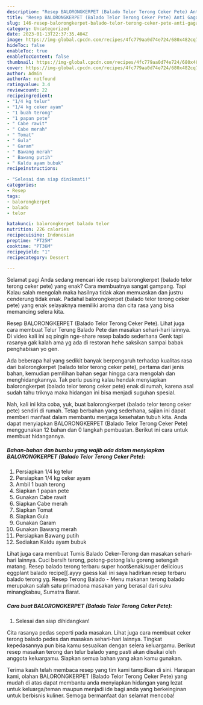 ```yaml
---
description: "Resep BALORONGKERPET (Balado Telor Terong Ceker Pete) Anti Gagal"
title: "Resep BALORONGKERPET (Balado Telor Terong Ceker Pete) Anti Gagal"
slug: 146-resep-balorongkerpet-balado-telor-terong-ceker-pete-anti-gagal
category: Uncategorized
date: 2023-01-13T22:37:35.404Z
image: https://img-global.cpcdn.com/recipes/4fc779aa0d74e724/680x482cq70/balorongkerpet-balado-telor-terong-ceker-pete-foto-resep-utama.jpg
hideToc: false
enableToc: true
enableTocContent: false
thumbnail: https://img-global.cpcdn.com/recipes/4fc779aa0d74e724/680x482cq70/balorongkerpet-balado-telor-terong-ceker-pete-foto-resep-utama.jpg
cover: https://img-global.cpcdn.com/recipes/4fc779aa0d74e724/680x482cq70/balorongkerpet-balado-telor-terong-ceker-pete-foto-resep-utama.jpg
author: Admin
authorAv: notfound
ratingvalue: 3.4
reviewcount: 22
recipeingredient:
- "1/4 kg telur"
- "1/4 kg ceker ayam"
- "1 buah terong"
- "1 papan pete"
- " Cabe rawit"
- " Cabe merah"
- " Tomat"
- " Gula"
- " Garam"
- " Bawang merah"
- " Bawang putih"
- " Kaldu ayam bubuk"
recipeinstructions:

- "Selesai dan siap dinikmati!"
categories:
- Resep
tags:
- balorongkerpet
- balado
- telor

katakunci: balorongkerpet balado telor 
nutrition: 226 calories
recipecuisine: Indonesian
preptime: "PT25M"
cooktime: "PT36M"
recipeyield: "1"
recipecategory: Dessert

---
```



Selamat pagi Anda sedang mencari ide resep balorongkerpet (balado telor terong ceker pete) yang enak? Cara membuatnya sangat gampang. Tapi Kalau salah mengolah maka hasilnya tidak akan memuaskan dan justru cenderung tidak enak. Padahal balorongkerpet (balado telor terong ceker pete) yang enak selayaknya memiliki aroma dan cita rasa yang bisa memancing selera kita.


Resep BALORONGKERPET (Balado Telor Terong Ceker Pete). Lihat juga cara membuat Telur Terung Balado Pete dan masakan sehari-hari lainnya. Di video kali ini aq pingin nge-share resep balado sederhana Genk tapi rasanya gak kalah ama yg ada di restoran hehe saksikan sampai babak penghabisan yo gen.

Ada beberapa hal yang sedikit banyak berpengaruh terhadap kualitas rasa dari balorongkerpet (balado telor terong ceker pete), pertama dari jenis bahan, kemudian pemilihan bahan segar hingga cara mengolah dan menghidangkannya. Tak perlu pusing kalau hendak menyiapkan balorongkerpet (balado telor terong ceker pete) enak di rumah, karena asal sudah tahu triknya maka hidangan ini bisa menjadi suguhan spesial.


Nah, kali ini kita coba, yuk, buat balorongkerpet (balado telor terong ceker pete) sendiri di rumah. Tetap berbahan yang sederhana, sajian ini dapat memberi manfaat dalam membantu menjaga kesehatan tubuh kita. Anda dapat menyiapkan BALORONGKERPET (Balado Telor Terong Ceker Pete) menggunakan 12 bahan dan 0 langkah pembuatan. Berikut ini cara untuk membuat hidangannya.

<!--inarticleads1-->

##### Bahan-bahan dan bumbu yang wajib ada dalam menyiapkan BALORONGKERPET (Balado Telor Terong Ceker Pete):

1. Persiapkan 1/4 kg telur
1. Persiapkan 1/4 kg ceker ayam
1. Ambil 1 buah terong
1. Siapkan 1 papan pete
1. Gunakan  Cabe rawit
1. Siapkan  Cabe merah
1. Siapkan  Tomat
1. Siapkan  Gula
1. Gunakan  Garam
1. Gunakan  Bawang merah
1. Persiapkan  Bawang putih
1. Sediakan  Kaldu ayam bubuk


Lihat juga cara membuat Tumis Balado Ceker-Terong dan masakan sehari-hari lainnya. Cuci bersih terong, potong-potong lalu goreng setengah matang. Resep balado terong terbaru super hoot&amp;enak/super delicious eggplant balado recipe[[.ayyy gaess kali ini saya hadirkan resep terbaru balado terong yg. Resep Terong Balado - Menu makanan terong balado merupakan salah satu primadona masakan yang berasal dari suku minangkabau, Sumatra Barat. 

<!--inarticleads2-->

##### Cara buat BALORONGKERPET (Balado Telor Terong Ceker Pete):


1. Selesai dan siap dihidangkan!

Cita rasanya pedas seperti pada masakan. Lihat juga cara membuat ceker terong balado pedes dan masakan sehari-hari lainnya. Tingkat kepedasannya pun bisa kamu sesuaikan dengan selera keluargamu. Berikut resep masakan terong dan telur balado yang pasti akan disukai oleh anggota keluargamu. Siapkan semua bahan yang akan kamu gunakan. 

Terima kasih telah membaca resep yang tim kami tampilkan di sini. Harapan kami, olahan BALORONGKERPET (Balado Telor Terong Ceker Pete) yang mudah di atas dapat membantu anda menyiapkan hidangan yang lezat untuk keluarga/teman maupun menjadi ide bagi anda yang berkeinginan untuk berbisnis kuliner. Semoga bermanfaat dan selamat mencoba!
